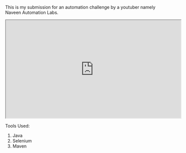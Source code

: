 This is my submission for an automation challenge by a youtuber namely Naveen Automation Labs. <br>
<iframe width="560" height="315" src="https://www.youtube.com/watch?v=GCszRxo8cWk"></iframe> <br>

Tools Used: 
1. Java  
2. Selenium
3. Maven